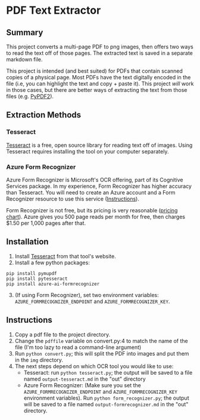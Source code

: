 # PDF Text Extractor

## Summary

This project converts a multi-page PDF to png images, then offers two ways to read the text off of those pages. The extracted text is saved in a separate markdown file.

This project is intended (and best suited) for PDFs that contain scanned copies of a physical page. Most PDFs have the text digitally encoded in the file (i.e, you can highlight the text and copy + paste it). This project *will* work in those cases, but there are better ways of extracting the text from those files (e.g. [PyPDF2](https://pypdf2.readthedocs.io/en/3.0.0/user/extract-text.html)).

## Extraction Methods

### Tesseract

[Tesseract](https://tesseract-ocr.github.io/) is a free, open source library for reading text off of images. Using Tesseract requires installing the tool on your computer separately.

### Azure Form Recognizer

Azure Form Recognizer is Microsoft's OCR offering, part of its Cognitive Services package. In my experience, Form Recognizer has higher accuracy than Tesseract. You will need to create an Azure account and a Form Recognizer resource to use this service ([Instructions](https://learn.microsoft.com/en-us/python/api/overview/azure/ai-formrecognizer-readme?view=azure-python#create-a-cognitive-services-or-form-recognizer-resource)).

Form Recognizer is not free, but its pricing is very reasonable ([pricing chart](https://azure.microsoft.com/en-in/pricing/details/form-recognizer/)). Azure gives you 500 page reads per month for free, then charges $1.50 per 1,000 pages after that.

## Installation

1. Install [Tesseract](https://tesseract-ocr.github.io/) from that tool's website.
2. Install a few python packages:

```
pip install pymupdf
pip install pytesseract
pip install azure-ai-formrecognizer
```

3. (If using Form Recognizer), set two environment variables: `AZURE_FORMRECOGNIZER_ENDPOINT` and `AZURE_FORMRECOGNIZER_KEY`.

## Instructions

1. Copy a pdf file to the project directory.
2. Change the `pdffile` variable on convert.py:4 to match the name of the file (I'm too lazy to read a command-line argument)
3. Run `python convert.py`; this will split the PDF into images and put them in the `img` directory.
4. The next steps depend on which OCR tool you would like to use:
   - Tesseract: run `python tesseract.py`; the output will be saved to a file named `output-tesseract.md` in the "out" directory
   - Azure Form Recognizer: (Make sure you set the `AZURE_FORMRECOGNIZER_ENDPOINT` and `AZURE_FORMRECOGNIZER_KEY` environment variables). Run `python form_recognizer.py`; the output will be saved to a file named `output-formrecognizer.md` in the "out" directory.